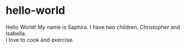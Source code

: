 # hello-world
Hello World! 
My name is Saphira.  I have two children, Christopher and Isabella.  
I love to cook and exercise. 
